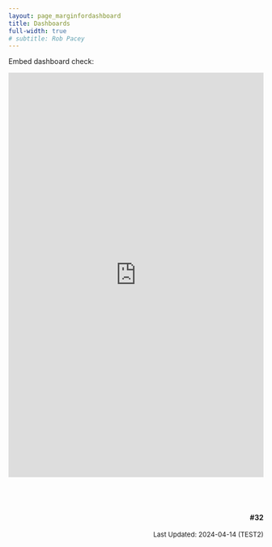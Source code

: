 ```yaml
---
layout: page_marginfordashboard
title: Dashboards
full-width: true
# subtitle: Rob Pacey
---
```


Embed dashboard check:

<div style="text-align: center;">
  <iframe src="https://public.tableau.com/views/ExpectedSavePercentage/Dashboard1?:showVizHome=no&:embed=true" 
          width="100%" 
          height="800" 
          frameborder="0" 
          scrolling="no"></iframe>
</div>

<br>
<br>
<br>

<div style="text-align:right;">
  <h4 style="display:inline-block; margin-bottom: 0;">#32</h4><br>
  <br>
  <span style="font-size: small;">Last Updated: 2024-04-14 (TEST2)</span>
</div>